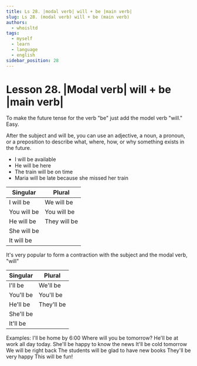 ```yaml
---
title: Ls 28. |modal verb| will + be |main verb|
slug: Ls 28. (modal verb) will + be (main verb)
authors:
  - whoisltd
tags:
  - myself
  - learn
  - language
  - english
sidebar_position: 28
---
```

# Lesson 28. |Modal verb| will + be |main verb|

To make the future tense for the verb "be" just add the model verb "will." Easy.

After the subject and will be, you can use an adjective, a noun, a pronoun, or a preposition to describe what, where, how, or why something exists in the future.

- I will be available
- He will be here
- The train will be on time
- Maria will be late because she missed her train

| Singular    | Plural       |
| ----------- | ------------ |
| I will be   | We will be   |
| You will be | You will be  |
| He will be  | They will be |
| She will be |              |
| It will be  |              |
It's very popular to form a contraction with the subject and the modal verb, "will"


| Singular  | Plural     |
| --------- | ---------- |
| I'll be   | We'll be   |
| You'll be | You'll be  |
| He'll be  | They'll be |
| She'll be |            |
| It'll be  |            |
Examples:
I'll be home by 6:00
Where will you be tomorrow?
He'll be at work all day today.
She'll be happy to know the news
It'll be cold tomorrow
We will be right back
The students will be glad to have new books
They'll be very happy
This will be fun!